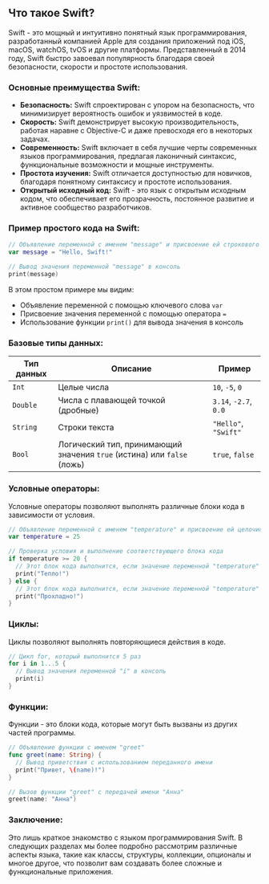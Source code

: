## Что такое Swift?

Swift - это мощный и интуитивно понятный язык программирования, разработанный компанией Apple для создания приложений под iOS, macOS, watchOS, tvOS и другие платформы. Представленный в 2014 году, Swift быстро завоевал популярность благодаря своей безопасности, скорости и простоте использования. 

### Основные преимущества Swift:

* **Безопасность:** Swift спроектирован с упором на безопасность, что минимизирует вероятность ошибок и уязвимостей в коде. 
* **Скорость:** Swift  демонстрирует высокую производительность, работая наравне с Objective-C и даже превосходя его в некоторых задачах.
* **Современность:** Swift  включает в себя лучшие черты современных языков программирования, предлагая лаконичный синтаксис, функциональные возможности и мощные инструменты.
* **Простота изучения:** Swift  отличается доступностью для новичков, благодаря понятному синтаксису и  простоте использования.
* **Открытый исходный код:** Swift - это язык с открытым исходным кодом, что обеспечивает его прозрачность,  постоянное развитие  и активное сообщество разработчиков.

### Пример простого кода на Swift:

```swift
// Объявление переменной с именем "message" и присвоение ей строкового значения
var message = "Hello, Swift!"

// Вывод значения переменной "message" в консоль
print(message)
```

В этом простом примере мы видим:

* Объявление переменной с помощью ключевого слова `var`
* Присвоение значения переменной с помощью оператора `=`
* Использование функции `print()` для вывода значения в консоль

### Базовые типы данных:

| Тип данных | Описание | Пример |
|---|---|---|
| `Int` | Целые числа | `10`, `-5`, `0` |
| `Double` | Числа с плавающей точкой (дробные) | `3.14`, `-2.7`, `0.0` |
| `String` | Строки текста | `"Hello"`, `"Swift"` |
| `Bool` | Логический тип, принимающий значения `true` (истина) или `false` (ложь) | `true`, `false` |

### Условные операторы:

Условные операторы позволяют выполнять различные блоки кода в зависимости от условия.

```swift
// Объявление переменной с именем "temperature" и присвоение ей целочисленного значения
var temperature = 25

// Проверка условия и выполнение соответствующего блока кода
if temperature >= 20 {
  // Этот блок кода выполнится, если значение переменной "temperature" больше или равно 20
  print("Тепло!")
} else {
  // Этот блок кода выполнится, если значение переменной "temperature" меньше 20
  print("Прохладно!")
}
```

### Циклы:

Циклы позволяют выполнять повторяющиеся действия в коде.

```swift
// Цикл for, который выполнится 5 раз
for i in 1...5 {
  // Вывод значения переменной "i" в консоль
  print(i)
}
```

### Функции:

Функции - это блоки кода, которые могут быть вызваны из других частей программы.

```swift
// Объявление функции с именем "greet"
func greet(name: String) {
  // Вывод приветствия с использованием переданного имени
  print("Привет, \(name)!")
}

// Вызов функции "greet" с передачей имени "Анна"
greet(name: "Анна")
```

### Заключение:

Это лишь краткое знакомство с языком программирования Swift. В следующих разделах мы более подробно рассмотрим различные аспекты языка, такие как классы, структуры, коллекции, опционалы и многое другое, что позволит вам создавать более сложные и функциональные приложения. 
